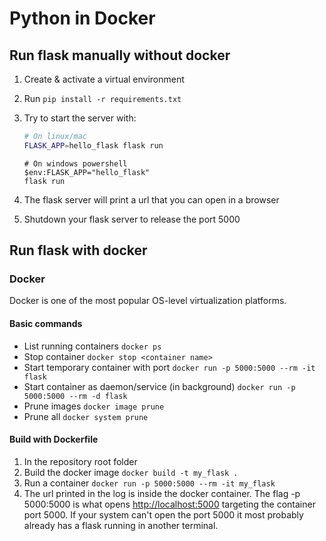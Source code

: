 # Python in Docker

## Run flask manually without docker

1. Create & activate a virtual environment
2. Run `pip install -r requirements.txt`
3. Try to start the server with:

    ```bash
    # On linux/mac
    FLASK_APP=hello_flask flask run
    ```

    ```pwsh
    # On windows powershell
    $env:FLASK_APP="hello_flask"
    flask run
    ```

4. The flask server will print a url that you can open in a browser
5. Shutdown your flask server to release the port 5000

## Run flask with docker

### Docker

Docker is one of the most popular OS-level virtualization platforms.

#### Basic commands

* List running containers `docker ps`
* Stop container `docker stop <container name>`
* Start temporary container with port `docker run -p 5000:5000 --rm -it flask`
* Start container as daemon/service (in background) `docker run -p 5000:5000 --rm -d flask`
* Prune images `docker image prune`
* Prune all `docker system prune`

#### Build with Dockerfile

1. In the repository root folder
2. Build the docker image `docker build -t my_flask .`
3. Run a container `docker run -p 5000:5000 --rm -it my_flask`
4. The url printed in the log is inside the docker container. The flag -p 5000:5000 is what opens <http://localhost:5000> targeting the container port 5000. If your system can't open the port 5000 it most probably already has a flask running in another terminal.
